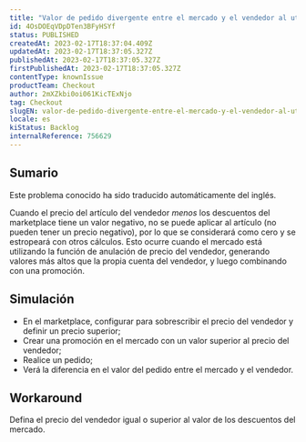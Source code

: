 ```yaml
---
title: "Valor de pedido divergente entre el mercado y el vendedor al utilizar anulación de precios y promociones"
id: 4OsDOEqVDpDTen3BFyHSYf
status: PUBLISHED
createdAt: 2023-02-17T18:37:04.409Z
updatedAt: 2023-02-17T18:37:05.327Z
publishedAt: 2023-02-17T18:37:05.327Z
firstPublishedAt: 2023-02-17T18:37:05.327Z
contentType: knownIssue
productTeam: Checkout
author: 2mXZkbi0oi061KicTExNjo
tag: Checkout
slugEN: valor-de-pedido-divergente-entre-el-mercado-y-el-vendedor-al-utilizar-anulacion-de-precios-y-promociones
locale: es
kiStatus: Backlog
internalReference: 756629
---
```


## Sumario

<div class="alert alert-info">
  <p>Este problema conocido ha sido traducido automáticamente del inglés.</p>
</div>


Cuando el precio del artículo del vendedor _menos_ los descuentos del marketplace tiene un valor negativo, no se puede aplicar al artículo (no pueden tener un precio negativo), por lo que se considerará como cero y se estropeará con otros cálculos. Esto ocurre cuando el mercado está utilizando la función de anulación de precio del vendedor, generando valores más altos que la propia cuenta del vendedor, y luego combinando con una promoción.


##

## Simulación



- En el marketplace, configurar para sobrescribir el precio del vendedor y definir un precio superior;
- Crear una promoción en el mercado con un valor superior al precio del vendedor;
- Realice un pedido;
- Verá la diferencia en el valor del pedido entre el mercado y el vendedor.



## Workaround


Defina el precio del vendedor igual o superior al valor de los descuentos del mercado.



